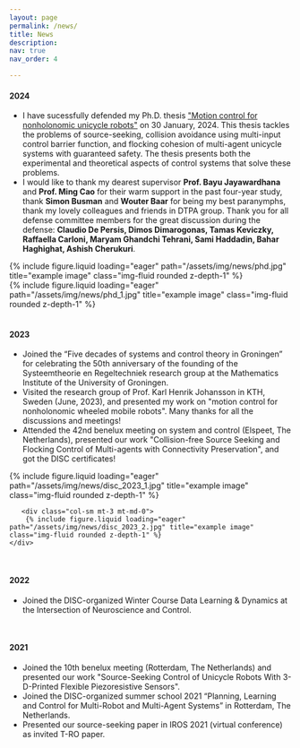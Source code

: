 ```yaml
---
layout: page
permalink: /news/
title: News
description: 
nav: true
nav_order: 4

---
```

#### 2024
- I have sucessfully defended my Ph.D. thesis ["Motion control for nonholonomic unicycle robots"](https://research.rug.nl/en/publications/motion-control-for-nonholonomic-unicycle-robots)
 on 30 January, 2024. This thesis tackles the problems of source-seeking, collision avoidance using multi-input control barrier function, and flocking cohesion of multi-agent unicycle systems with guaranteed safety. The thesis presents both the experimental and theoretical aspects of control systems that solve these problems.  
 - I would like to thank my dearest supervisor **Prof. Bayu Jayawardhana** and **Prof. Ming Cao** for their warm support in the past four-year study, thank  **Simon Busman** and **Wouter Baar** for being my best paranymphs, thank my lovely colleagues and friends in DTPA group. Thank you for all defense committee members for the great discussion during the defense: **Claudio De Persis, Dimos Dimarogonas, Tamas Keviczky, Raffaella Carloni, Maryam Ghandchi Tehrani, Sami Haddadin, Bahar Haghighat, Ashish Cherukuri**.
<div class="row">
    <div class="col-sm mt-3 mt-md-0">
          {% include figure.liquid loading="eager" path="/assets/img/news/phd.jpg" title="example image" class="img-fluid rounded z-depth-1" %}
          </div>
    <div class="col-sm mt-3 mt-md-0">
        {% include figure.liquid loading="eager" path="/assets/img/news/phd_1.jpg" title="example image" class="img-fluid rounded z-depth-1" %}    
        </div>
</div>

 
<br>


#### 2023 
- Joined the “Five decades of systems and control theory in Groningen” for celebrating the 50th anniversary of the founding of the Systeemtheorie en Regeltechniek research group at the Mathematics Institute of the University of Groningen. 
- Visited the research group of Prof. Karl Henrik Johansson in KTH, Sweden (June, 2023), and presented my work on "motion control for nonholonomic wheeled mobile robots". Many thanks for all the discussions and meetings! 
- Attended the 42nd benelux meeting on system and control (Elspeet, The Netherlands), presented our work "Collision-free Source Seeking and Flocking Control of Multi-agents with Connectivity Preservation", and got the DISC certificates! 
<div class="row">
<div class="col-sm mt-3 mt-md-0">
          {% include figure.liquid loading="eager" path="/assets/img/news/disc_2023_1.jpg" title="example image" class="img-fluid rounded z-depth-1" %}
    </div>
    
       <div class="col-sm mt-3 mt-md-0">
        {% include figure.liquid loading="eager" path="/assets/img/news/disc_2023_2.jpg" title="example image" class="img-fluid rounded z-depth-1" %}
    </div>
</div>


<br>


#### 2022
- Joined the DISC-organized Winter Course Data Learning & Dynamics at the Intersection of Neuroscience and Control.

<br>


#### 2021
- Joined the 10th benelux meeting (Rotterdam, The Netherlands) and presented our work "Source-Seeking Control of Unicycle Robots With 3-D-Printed Flexible Piezoresistive Sensors".
- Joined the DISC-organized summer school 2021 “Planning, Learning and Control for Multi-Robot and Multi-Agent Systems” in Rotterdam, The Netherlands.
- Presented our source-seeking paper in IROS 2021 (virtual conference) as invited T-RO paper.


